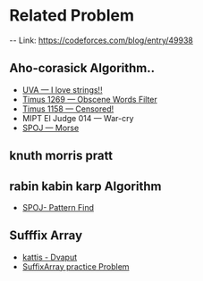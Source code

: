 # Related Problem
--
Link: https://codeforces.com/blog/entry/49938
  ## Aho-corasick Algorithm..
  - [UVA — I love strings!!](https://onlinejudge.org/index.php?option=com_onlinejudge&Itemid=8&category=24&page=show_problem&problem=1620)
  - [Timus 1269 — Obscene Words Filter](https://acm.timus.ru/problem.aspx?space=1&num=1269)
  - [Timus 1158 — Censored!](https://acm.timus.ru/problem.aspx?space=1&num=1158)
  - MIPT El Judge 014 — War-cry
  - [SPOJ — Morse](https://www.spoj.com/problems/MORSE/)
  
  ## knuth morris pratt
  
  
  ## rabin kabin karp Algorithm
  - [SPOJ- Pattern Find](https://www.spoj.com/problems/NAJPF/)
  
  ## Sufffix Array
  * [kattis - Dvaput](https://open.kattis.com/problems/dvaput)
  * [SuffixArray practice Problem](https://codeforces.com/edu/course/2/lesson/2/standings)
  
